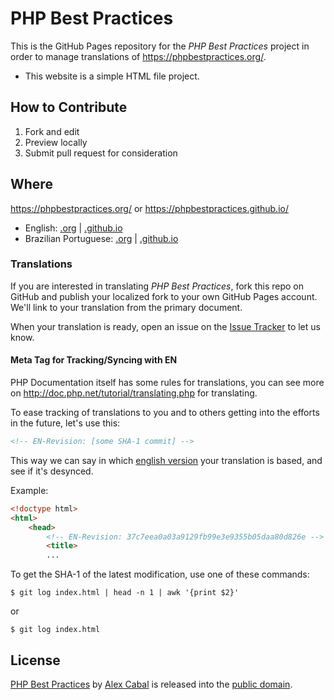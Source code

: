 # PHP Best Practices

This is the GitHub Pages repository for the _PHP Best Practices_ project in
order to manage translations of https://phpbestpractices.org/.

* This website is a simple HTML file project.

## How to Contribute

1. Fork and edit
2. Preview locally
3. Submit pull request for consideration

## Where

https://phpbestpractices.org/ or https://phpbestpractices.github.io/

* English: [.org](https://phpbestpractices.org/) | [.github.io](https://phpbestpractices.github.io/)
* Brazilian Portuguese: [.org](https://phpbestpractices.org/index.pt_BR.html) | [.github.io](https://phpbestpractices.github.io/index.pt_BR.html)

### Translations

If you are interested in translating _PHP Best Practices_, fork this repo on
GitHub and publish your localized fork to your own GitHub Pages account. We'll
link to your translation from the primary document.

When your translation is ready, open an issue on the
[Issue Tracker](https://github.com/phpbestpractices/phpbestpractices.github.io/issues)
to let us know.

#### Meta Tag for Tracking/Syncing with EN

PHP Documentation itself has some rules for translations, you can see more on
http://doc.php.net/tutorial/translating.php for translating.

To ease tracking of translations to you and to others getting into the efforts
in the future, let's use this:

```html
<!-- EN-Revision: [some SHA-1 commit] -->
```

This way we can say in which [english version](index.html) your translation
is based, and see if it's desynced.

Example:

```html
<!doctype html>
<html>
    <head>
        <!-- EN-Revision: 37c7eea0a03a9129fb99e3e9355b05daa80d826e -->
        <title>
        ...
```

To get the SHA-1 of the latest modification, use one of these commands:

```shell
$ git log index.html | head -n 1 | awk '{print $2}'
```

or

```shell
$ git log index.html
```

## License

[PHP Best Practices](https://phpbestpractices.org/) by [Alex Cabal](https://alexcabal.com/) is released into the [public domain](https://creativecommons.org/publicdomain/zero/1.0/).
